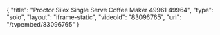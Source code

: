 {
    "title": "Proctor Silex Single Serve Coffee Maker 49961 49964",
    "type": "solo",
    "layout": "iframe-static",
    "videoId": "83096765",
    "url": "\/tvpembed\/83096765"
}
